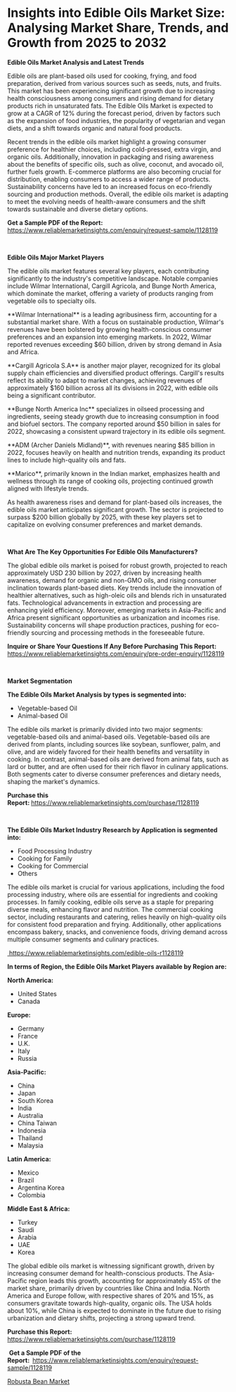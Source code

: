<p><h1>Insights into Edible Oils Market Size: Analysing Market Share, Trends, and Growth from 2025 to 2032</h1></p><p><strong>Edible Oils Market Analysis and Latest Trends</strong></p>
<p><p>Edible oils are plant-based oils used for cooking, frying, and food preparation, derived from various sources such as seeds, nuts, and fruits. This market has been experiencing significant growth due to increasing health consciousness among consumers and rising demand for dietary products rich in unsaturated fats. The Edible Oils Market is expected to grow at a CAGR of 12% during the forecast period, driven by factors such as the expansion of food industries, the popularity of vegetarian and vegan diets, and a shift towards organic and natural food products.</p><p>Recent trends in the edible oils market highlight a growing consumer preference for healthier choices, including cold-pressed, extra virgin, and organic oils. Additionally, innovation in packaging and rising awareness about the benefits of specific oils, such as olive, coconut, and avocado oil, further fuels growth. E-commerce platforms are also becoming crucial for distribution, enabling consumers to access a wider range of products. Sustainability concerns have led to an increased focus on eco-friendly sourcing and production methods. Overall, the edible oils market is adapting to meet the evolving needs of health-aware consumers and the shift towards sustainable and diverse dietary options.</p></p>
<p><strong>Get a Sample PDF of the Report:&nbsp;</strong> <a href="https://www.reliablemarketinsights.com/enquiry/request-sample/1128119?utm_campaign=2221&utm_medium=2&utm_source=Github&utm_content=ia&utm_term=07042025&utm_id=edible-oils">https://www.reliablemarketinsights.com/enquiry/request-sample/1128119</a></p>
<p>&nbsp;</p>
<p><strong>Edible Oils Major Market Players</strong></p>
<p><p>The edible oils market features several key players, each contributing significantly to the industry's competitive landscape. Notable companies include Wilmar International, Cargill Agricola, and Bunge North America, which dominate the market, offering a variety of products ranging from vegetable oils to specialty oils.</p><p>**Wilmar International** is a leading agribusiness firm, accounting for a substantial market share. With a focus on sustainable production, Wilmar's revenues have been bolstered by growing health-conscious consumer preferences and an expansion into emerging markets. In 2022, Wilmar reported revenues exceeding $60 billion, driven by strong demand in Asia and Africa.</p><p>**Cargill Agricola S.A** is another major player, recognized for its global supply chain efficiencies and diversified product offerings. Cargill's results reflect its ability to adapt to market changes, achieving revenues of approximately $160 billion across all its divisions in 2022, with edible oils being a significant contributor.</p><p>**Bunge North America Inc** specializes in oilseed processing and ingredients, seeing steady growth due to increasing consumption in food and biofuel sectors. The company reported around $50 billion in sales for 2022, showcasing a consistent upward trajectory in its edible oils segment.</p><p>**ADM (Archer Daniels Midland)**, with revenues nearing $85 billion in 2022, focuses heavily on health and nutrition trends, expanding its product lines to include high-quality oils and fats.</p><p>**Marico**, primarily known in the Indian market, emphasizes health and wellness through its range of cooking oils, projecting continued growth aligned with lifestyle trends. </p><p>As health awareness rises and demand for plant-based oils increases, the edible oils market anticipates significant growth. The sector is projected to surpass $200 billion globally by 2025, with these key players set to capitalize on evolving consumer preferences and market demands.</p></p>
<p>&nbsp;</p>
<p><strong>What Are The Key Opportunities For Edible Oils Manufacturers?</strong></p>
<p><p>The global edible oils market is poised for robust growth, projected to reach approximately USD 230 billion by 2027, driven by increasing health awareness, demand for organic and non-GMO oils, and rising consumer inclination towards plant-based diets. Key trends include the innovation of healthier alternatives, such as high-oleic oils and blends rich in unsaturated fats. Technological advancements in extraction and processing are enhancing yield efficiency. Moreover, emerging markets in Asia-Pacific and Africa present significant opportunities as urbanization and incomes rise. Sustainability concerns will shape production practices, pushing for eco-friendly sourcing and processing methods in the foreseeable future.</p></p>
<p><strong>Inquire or Share Your Questions If Any Before Purchasing This Report:</strong> <a href="https://www.reliablemarketinsights.com/enquiry/pre-order-enquiry/1128119?utm_campaign=2221&utm_medium=2&utm_source=Github&utm_content=ia&utm_term=07042025&utm_id=edible-oils">https://www.reliablemarketinsights.com/enquiry/pre-order-enquiry/1128119</a></p>
<p>&nbsp;</p>
<p><strong>Market Segmentation</strong></p>
<p><strong>The Edible Oils Market Analysis by types is segmented into:</strong></p>
<p><ul><li>Vegetable-based Oil</li><li>Animal-based Oil</li></ul></p>
<p><p>The edible oils market is primarily divided into two major segments: vegetable-based oils and animal-based oils. Vegetable-based oils are derived from plants, including sources like soybean, sunflower, palm, and olive, and are widely favored for their health benefits and versatility in cooking. In contrast, animal-based oils are derived from animal fats, such as lard or butter, and are often used for their rich flavor in culinary applications. Both segments cater to diverse consumer preferences and dietary needs, shaping the market's dynamics.</p></p>
<p><strong>Purchase this Report:&nbsp;</strong><a href="https://www.reliablemarketinsights.com/purchase/1128119?utm_campaign=2221&utm_medium=2&utm_source=Github&utm_content=ia&utm_term=07042025&utm_id=edible-oils">https://www.reliablemarketinsights.com/purchase/1128119</a></p>
<p>&nbsp;</p>
<p><strong>The Edible Oils Market Industry Research by Application is segmented into:</strong></p>
<p><ul><li>Food Processing Industry</li><li>Cooking for Family</li><li>Cooking for Commercial</li><li>Others</li></ul></p>
<p><p>The edible oils market is crucial for various applications, including the food processing industry, where oils are essential for ingredients and cooking processes. In family cooking, edible oils serve as a staple for preparing diverse meals, enhancing flavor and nutrition. The commercial cooking sector, including restaurants and catering, relies heavily on high-quality oils for consistent food preparation and frying. Additionally, other applications encompass bakery, snacks, and convenience foods, driving demand across multiple consumer segments and culinary practices.</p></p>
<p><a href="https://www.reliablemarketinsights.com/edible-oils-r1128119?utm_campaign=2221&utm_medium=2&utm_source=Github&utm_content=ia&utm_term=07042025&utm_id=edible-oils">&nbsp;https://www.reliablemarketinsights.com/edible-oils-r1128119</a></p>
<p><strong>In terms of Region, the Edible Oils Market Players available by Region are:</strong></p>
<p>
    <p> <strong> North America: </strong>
        <ul>
            <li>United States</li>
            <li>Canada</li>
        </ul>
        </p> 
    <p> <strong> Europe: </strong>
        <ul>
            <li>Germany</li>
            <li>France</li>
            <li>U.K.</li>
            <li>Italy</li>
            <li>Russia</li>
        </ul>
        </p> 
    <p> <strong> Asia-Pacific: </strong>
        <ul>
            <li>China</li>
            <li>Japan</li>
            <li>South Korea</li>
            <li>India</li>
            <li>Australia</li>
            <li>China Taiwan</li>
            <li>Indonesia</li>
            <li>Thailand</li>
            <li>Malaysia</li>
        </ul>
        </p> 
    <p> <strong> Latin America: </strong>
        <ul>
            <li>Mexico</li>
            <li>Brazil</li>
            <li>Argentina Korea</li>
            <li>Colombia</li>
        </ul>
        </p> 
    <p> <strong> Middle East & Africa: </strong>
        <ul>
            <li>Turkey</li>
            <li>Saudi</li>
            <li>Arabia</li>
            <li>UAE</li>
            <li>Korea</li>
        </ul>
    </p>
    </p>
<p><p>The global edible oils market is witnessing significant growth, driven by increasing consumer demand for health-conscious products. The Asia-Pacific region leads this growth, accounting for approximately 45% of the market share, primarily driven by countries like China and India. North America and Europe follow, with respective shares of 20% and 15%, as consumers gravitate towards high-quality, organic oils. The USA holds about 10%, while China is expected to dominate in the future due to rising urbanization and dietary shifts, projecting a strong upward trend.</p></p>
<p><strong>Purchase this Report: </strong><a href="https://www.reliablemarketinsights.com/purchase/1128119?utm_campaign=2221&utm_medium=2&utm_source=Github&utm_content=ia&utm_term=07042025&utm_id=edible-oils">https://www.reliablemarketinsights.com/purchase/1128119</a></p>
<p>&nbsp;<strong>Get a Sample PDF of the Report:&nbsp;&nbsp;</strong><a href="https://www.reliablemarketinsights.com/enquiry/request-sample/1128119?utm_campaign=2221&utm_medium=2&utm_source=Github&utm_content=ia&utm_term=07042025&utm_id=edible-oils">https://www.reliablemarketinsights.com/enquiry/request-sample/1128119</a></p>
<p><strong></strong></p>
<p><p><a href="https://github.com/delindacallegari68/Market-Research-Report-List-1/blob/main/robusta-bean-market.md?utm_campaign=2221&utm_medium=2&utm_source=Github&utm_content=ia&utm_term=07042025&utm_id=edible-oils">Robusta Bean Market</a></p></p>
